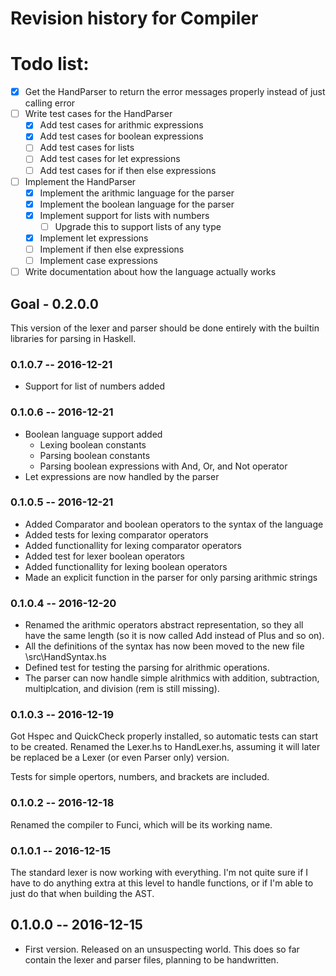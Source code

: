 # Revision history for Compiler

# Todo list: 
- [x] Get the HandParser to return the error messages properly instead of just calling error 
- [ ] Write test cases for the HandParser
    - [x] Add test cases for arithmic expressions
    - [x] Add test cases for boolean expressions
    - [ ] Add test cases for lists 
    - [ ] Add test cases for let expressions 
    - [ ] Add test cases for if then else expressions
- [ ] Implement the HandParser
    - [x] Implement the arithmic language for the parser
    - [x] Implement the boolean language for the parser
    - [x] Implement support for lists with numbers
        - [ ] Upgrade this to support lists of any type
    - [x] Implement let expressions
    - [ ] Implement if then else expressions
    - [ ] Implement case expressions
- [ ] Write documentation about how the language actually works

## Goal - 0.2.0.0
This version of the lexer and parser should be done entirely with the builtin libraries for parsing in Haskell. 

### 0.1.0.7  -- 2016-12-21
* Support for list of numbers added

### 0.1.0.6  -- 2016-12-21
* Boolean language support added 
    * Lexing boolean constants 
    * Parsing boolean constants
    * Parsing boolean expressions with And, Or, and Not operator
* Let expressions are now handled by the parser

### 0.1.0.5  -- 2016-12-21 
* Added Comparator and boolean operators to the syntax of the language
* Added tests for lexing comparator operators 
* Added functionallity for lexing comparator operators
* Added test for lexer boolean operators 
* Added functionallity for lexing boolean operators
* Made an explicit function in the parser for only parsing arithmic strings

### 0.1.0.4  -- 2016-12-20
* Renamed the arithmic operators abstract representation, so they all have the same length (so it is now called Add instead of Plus and so on).
* All the definitions of the syntax has now been moved to the new file \src\HandSyntax.hs
* Defined test for testing the parsing for alrithmic operations. 
* The parser can now handle simple alrithmics with addition, subtraction, multiplcation, and division (rem is still missing). 

### 0.1.0.3  -- 2016-12-19
Got Hspec and QuickCheck properly installed, so automatic tests can start to be created. Renamed the Lexer.hs to HandLexer.hs, assuming it will later be replaced be a Lexer (or even Parser only) version. 

Tests for simple opertors, numbers, and brackets are included. 

### 0.1.0.2  -- 2016-12-18
Renamed the compiler to Funci, which will be its working name.

### 0.1.0.1  -- 2016-12-15
The standard lexer is now working with everything. I'm not quite sure if I have to do anything extra at this level to handle functions, or if I'm able to just do that when building the AST. 

## 0.1.0.0  -- 2016-12-15
* First version. Released on an unsuspecting world.
This does so far contain the lexer and parser files, planning to be handwritten. 
